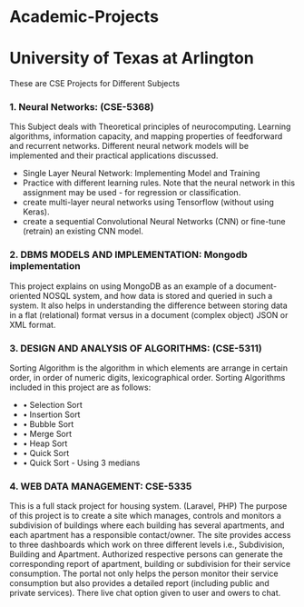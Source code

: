 # Academic-Projects
# University of Texas at Arlington
These are CSE Projects for Different Subjects
### 1. Neural Networks: (CSE-5368)
  This Subject deals with Theoretical principles of neurocomputing. Learning algorithms, information capacity, and mapping properties of feedforward and recurrent networks.
  Different neural network models will be implemented and their practical applications discussed.
   - Single Layer Neural Network: Implementing Model and Training
   - Practice with different learning rules. Note that the neural network in this assignment may be used - for regression or classification.
   - create multi-layer neural networks using Tensorflow (without using Keras).
   - create a sequential Convolutional Neural Networks (CNN) or fine-tune (retrain) an existing CNN model.

### 2. DBMS MODELS AND IMPLEMENTATION: Mongodb implementation
  This project explains on using MongoDB as an example of a document-oriented NOSQL system, and how data is stored and queried in such a system. It also helps in understanding the difference between storing data in a flat (relational) format versus in a document (complex object) JSON or XML format.   
### 3. DESIGN AND ANALYSIS OF ALGORITHMS: (CSE-5311) 
  Sorting Algorithm is the algorithm in which elements are arrange in certain order, in order of numeric digits, lexicographical order.
  Sorting Algorithms included in this project are as follows:
- • Selection Sort
- • Insertion Sort
- • Bubble Sort
- • Merge Sort
- • Heap Sort
- • Quick Sort
- • Quick Sort - Using 3 medians
### 4. WEB DATA MANAGEMENT: CSE-5335
  This is a full stack project for housing system. (Laravel, PHP)
   The purpose of this project is to create a site which manages, controls and monitors a subdivision of buildings where each building has several apartments, and each apartment has a responsible contact/owner. The site provides access to three dashboards which  work  on  three  different  levels  i.e.,  Subdivision,  Building  and  Apartment. Authorized  respective  persons  can  generate  the  corresponding  report  of  apartment, building  or  subdivision  for their  service  consumption.  The  portal  not  only  helps  the person monitor their service consumption but also provides a detailed report (including public and private services).
  There live chat option given to user and owers to chat. 
